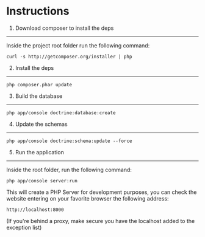 Instructions
========================

1) Download composer to install the deps
----------------------------------
Inside the project root folder run the following command:

    curl -s http://getcomposer.org/installer | php

2) Install the deps
----------------------------------

    php composer.phar update

3) Build the database
----------------------------------

    php app/console doctrine:database:create

4) Update the schemas
----------------------------------

    php app/console doctrine:schema:update --force

5) Run the application
----------------------------------

Inside the root folder, run the following command:

    php app/console server:run

This will create a PHP Server for development purposes, you can check the website entering on your favorite browser the following address:

    http://localhost:8000

(If you're behind a proxy, make secure you have the localhost added to the exception list)
